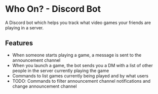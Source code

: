 # Who On? - Discord Bot
A Discord bot which helps you track what video games your friends are playing in a server.
## Features
- When someone starts playing a game, a message is sent to the announcement channel
- When you launch a game, the bot sends you a DM with a list of other people in the server currently playing the game
- Commands to list games currently being played and by what users
- TODO: Commands to filter announcement channel notifications and change announcement channel